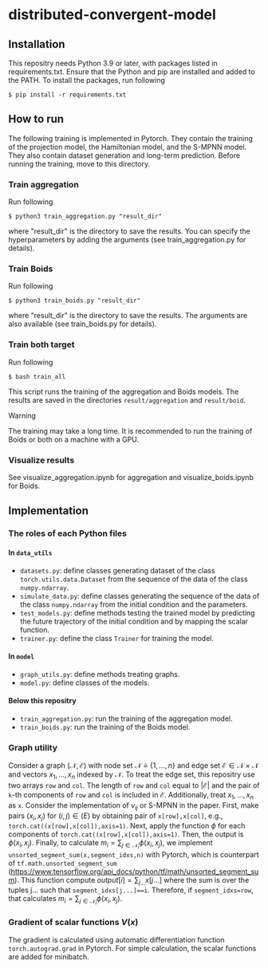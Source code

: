 # distributed-convergent-model
## Installation
This repositry needs Python 3.9 or later, with packages listed in requirements.txt.
Ensure that the Python and pip are installed and added to the PATH.
To install the packages, run following
```shell-session
$ pip install -r requirements.txt
```

## How to run
The following training is implemented in Pytorch.
They contain the training of the projection model, the Hamiltonian model, and the S-MPNN model.
They also contain dataset generation and long-term prediction.
Before running the training, move to this directory.
### Train aggregation
Run following 
```shell-session
$ python3 train_aggregation.py "result_dir"
```
where "result_dir" is the directory to save the results.
You can specify the hyperparameters by adding the arguments (see train_aggregation.py for details).
### Train Boids
Run following 
```shell-session
$ python3 train_boids.py "result_dir"
```
where "result_dir" is the directory to save the results.
The arguments are also available (see train_boids.py for details).
### Train both target
Run following 
```shell-session
$ bash train_all
```
This script runs the training of the aggregation and Boids models.
The results are saved in the directories `result/aggregation` and `result/boid`.

>[!WARNING]
>The training may take a long time.
>It is recommended to run the training of Boids or both on a machine with a GPU.

### Visualize results
See visualize_aggregation.ipynb for aggregation and visualize_boids.ipynb for Boids.

## Implementation
### The roles of each Python files
#### In `data_utils`
- `datasets.py`: define classes generating dataset of the class `torch.utils.data.Dataset` from the sequence of the data of the class `numpy.ndarray`.
- `simulate_data.py`: define classes generating the sequence of the data of the class `numpy.ndarray` from the initial condition and the parameters.
- `test_models.py`: define methods testing the trained model by predicting the future trajectory of the initial condition and by mapping the scalar function.
- `trainer.py`: define the class `Trainer` for training the model.
#### In `model`
- `graph_utils.py`: define methods treating graphs.
- `model.py`: define classes of the models.
#### Below this repositry
- `train_aggregation.py`: run the training of the aggregation model.
- `train_boids.py`: run the training of the Boids model.

### Graph utility
Consider a graph $(\mathcal{N},\mathcal{E})$ with node set $\mathcal{N}\triangleq\{1,...,n\}$ and edge set $\mathcal{E}\in\mathcal{N}\times\mathcal{N}$ and vectors $x_1,...,x_n$ indexed by $\mathcal{N}$.
To treat the edge set, this repositry use two arrays `row` and `col`.
The length of `row` and `col` equal to $|\mathcal{E}|$ and the pair of `k`-th components of `row` and `col` is included in $\mathcal{E}$.
Additionally, treat $x_1,...,x_n$ as `x`.
Consider the implementation of $v_{ij}$ or S-MPNN in the paper.
First, make pairs $(x_i,x_j)$ for $(i,j)\in\mathcal(E)$ by obtaining pair of `x[row],x[col]`, e.g., `torch.cat((x[row],x[col]),axis=1)`.
Next, apply the function $\phi$ for each components of `torch.cat((x[row],x[col]),axis=1)`.
Then, the output is $\phi(x_i,x_j)$.
Finally, to calculate $m_i=\sum_{j\in\mathcal{N}_i}\phi(x_i,x_j)$, we implement `unsorted_segment_sum(x,segment_idxs,n)` with Pytorch, which is counterpart of `tf.math.unsorted_segment_sum` (https://www.tensorflow.org/api_docs/python/tf/math/unsorted_segment_sum).
This function compute $output[i]=\sum_{j...}x[j...]$ where the sum is over the tuples j... such that `segment_idxs[j...]==i`.
Therefore, if `segment_idxs=row`, that calculates $m_i=\sum_{j\in\mathcal{N}_i}\phi(x_i,x_j)$.

### Gradient of scalar functions $V(x)$
The gradient is calculated using automatic differentiation function `torch.autograd.grad` in Pytorch.
For simple calculation, the scalar functions are added for minibatch.
